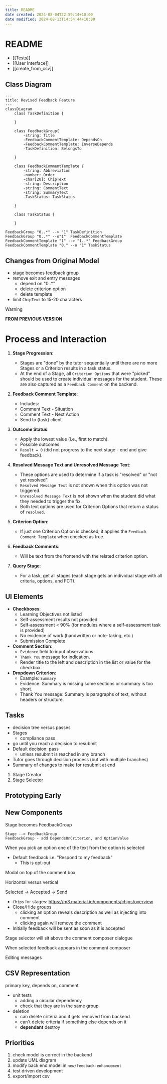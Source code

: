 ```yaml
---
title: README
date created: 2024-08-04T22:59:14+10:00
date modified: 2024-08-13T14:54:44+10:00
---
```


# README

- [[Tests]]
- [[User Interface]]
- [[create_from_csv]]

## Class Diagram

```mermaid
---
title: Revised Feedback Feature
---
classDiagram
	class TaskDefinition {
		
	}

	class FeedbackGroup{
		-string: Title
		-FeedbackCommentTemplate: DependsOn
		-FeedbackCommentTemplate: InverseDepends
		-TaskDefinition: BelongsTo
		
	}
	
	class FeedbackCommentTemplate {
		-string: Abbreviation
		-number: Order
		-char[20]: ChipText
		-string: Description
		-string: CommentText
		-string: SummaryText
		-TaskStatus: TaskStatus
		
	}

	class TaskStatus {
	
	}

FeedbackGroup "0..*" --> "1" TaskDefinition
FeedbackGroup "0..*" --o"1"  FeedbackCommentTemplate
FeedbackCommentTemplate "1" --> "1..*" FeedbackGroup
FeedbackCommentTemplate "0." --o "1" TaskStatus

```

## Changes from Original Model

- stage becomes feedback group
- remove exit and entry messages
	- depend on "0..\*"
	- delete criterion option
	- delete template
- limit `ChipText` to 15-20 characters

> [!WARNING]
> **FROM PREVIOUS VERSION**
> # Process and Interaction
>
> 1. **Stage Progression**:
>    - Stages are "done" by the tutor sequentially until there are no more Stages or a Criterion results in a task status.
>    - At the end of a Stage, all `Criterion Options` that were "picked" should be used to create individual messages for the student. These are also captured as a `Feedback Comment` on the backend.
>
> 1. **Feedback Comment Template**:
>    - Includes:
> 	 - Comment Text - Situation[]()
> 	 - Comment Text - Next Action
> 	 - Send to (task) client
>
> 1. **Outcome Status**:
>    - Apply the lowest value (i.e., first to match).
>    - Possible outcomes:
> 	 - `Result = 0` (did not progress to the next stage - end and give feedback).
>
> 1. **Resolved Message Text and Unresolved Message Text**:
>    - These options are used to determine if a task is "resolved" or "not yet resolved".
>    - `Resolved Message Text` is not shown when this option was not triggered.
>    - `Unresolved Message Text` is not shown when the student did what they needed to trigger the fix.
>    - Both text options are used for Criterion Options that return a status of `resolved`.
>
> 1. **Criterion Option**:
>    - If just one Criterion Option is checked, it applies the `Feedback Comment Template` when checked as true.
>
> 1. **Feedback Comments**:
>    - Will be text from the frontend with the related criterion option.
>
> 1. **Query Stage**:
>    - For a task, get all stages (each stage gets an individual stage with all criteria, options, and FCT).
>
> ## UI Elements
>
> - **Checkboxes**:
> 	- Learning Objectives not listed
> 	- Self-assessment results not provided
> 	- Self-assessment < 90% (for modules where a self-assessment task is provided)
> 	- No evidence of work (handwritten or note-taking, etc.)
> 	- Submission Complete
> - **Comment Section**:
> 	- `Evidence` field to input observations.
> 	- `Thank You` message for indication.
> 	- Render title to the left and description in the list or value for the checkbox.
> - **Dropdown Criterion**:
> 	- Example: `Summary`
> 	- Evidence: Summary is missing some sections or summary is too short.
> 	- Thank You message: Summary is paragraphs of text, without headers or structure.

## Tasks

- decision tree versus passes
- Stages
	- compliance pass
- go until you reach a decision to resubmit
- Default decision: pass
	- unless resubmit is reached in any branch
- Tutor goes through decision process (but with multiple branches)
- Summary of changes to make for resubmit at end

1. Stage Creator
1. Stage Selector

## Prototyping Early

## New Components

Stage becomes FeedbackGroup

```
Stage --> FeedbackGroup
FeedbackGroup - add DependsOnCriterion, and OptionValue
```

When you pick an option one of the text from the option is selected

- Default feedback i.e. "Respond to my feedback"
	- This is opt-out

Modal on top of the comment box

Horizontal versus vertical

Selected -> Accepted -> Send

- `Chips` for stages: https://m3.material.io/components/chips/overview
- Close/Hide groups
	- clicking an option reveals description as well as injecting into comment
	- clicking again will remove the comment
- Initially feedback will be sent as soon as it is accepted

Stage selector will sit above the comment composer dialogue

When selected feedback appears in the comment composer

Editing messages

## CSV Representation

primary key, depends on, comment

- unit tests
	- adding a circular dependency
	- check that they are in the same group
- deletion
	- can delete criteria and it gets removed from backend
	- can't delete criteria if something else depends on it
	- **dependant** destroy

## Priorities

1. check model is correct in the backend
1. update UML diagram
1. modify back end model in `new/feedback-enhancement`
1. test driven development
1. export/import csv

